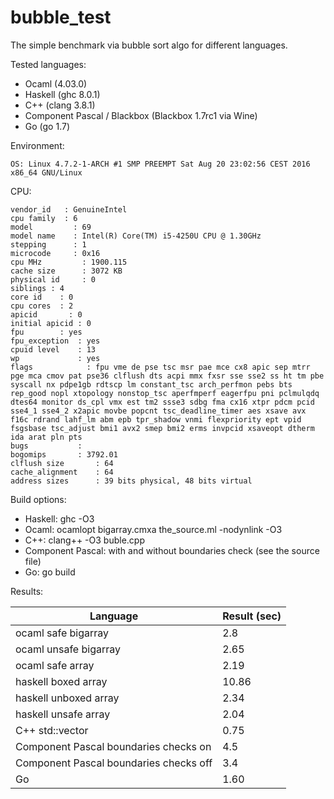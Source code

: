 # bubble_test
The simple benchmark via bubble sort algo for different languages.

Tested languages:
* Ocaml (4.03.0)
* Haskell (ghc 8.0.1)
* C++ (clang 3.8.1)
* Component Pascal / Blackbox (Blackbox 1.7rc1 via Wine)
* Go (go 1.7)

Environment:
```
OS: Linux 4.7.2-1-ARCH #1 SMP PREEMPT Sat Aug 20 23:02:56 CEST 2016 x86_64 GNU/Linux
```


CPU:
```
vendor_id	: GenuineIntel
cpu family	: 6
model		  : 69
model name	  : Intel(R) Core(TM) i5-4250U CPU @ 1.30GHz
stepping	  : 1
microcode	  : 0x16
cpu MHz		    : 1900.115
cache size	    : 3072 KB
physical id	    : 0
siblings : 4
core id	   : 0
cpu cores  : 2
apicid	     : 0
initial apicid : 0
fpu	       : yes
fpu_exception  : yes
cpuid level    : 13
wp    	       : yes
flags	       	 : fpu vme de pse tsc msr pae mce cx8 apic sep mtrr pge mca cmov pat pse36 clflush dts acpi mmx fxsr sse sse2 ss ht tm pbe syscall nx pdpe1gb rdtscp lm constant_tsc arch_perfmon pebs bts rep_good nopl xtopology nonstop_tsc aperfmperf eagerfpu pni pclmulqdq dtes64 monitor ds_cpl vmx est tm2 ssse3 sdbg fma cx16 xtpr pdcm pcid sse4_1 sse4_2 x2apic movbe popcnt tsc_deadline_timer aes xsave avx f16c rdrand lahf_lm abm epb tpr_shadow vnmi flexpriority ept vpid fsgsbase tsc_adjust bmi1 avx2 smep bmi2 erms invpcid xsaveopt dtherm ida arat pln pts
bugs		   :
bogomips	   : 3792.01
clflush size	   : 64
cache_alignment	   : 64
address sizes	   : 39 bits physical, 48 bits virtual
```

Build options:
* Haskell: ghc -O3
* Ocaml: ocamlopt bigarray.cmxa the_source.ml -nodynlink -O3
* C++: clang++ -O3 buble.cpp
* Component Pascal: with and without boundaries check (see the source file)
* Go: go build

Results:

Language | Result (sec)
-------- | ------------
ocaml safe bigarray | 2.8
ocaml unsafe bigarray | 2.65
ocaml safe array | 2.19
haskell boxed array   | 10.86
haskell unboxed array | 2.34
haskell unsafe array  | 2.04
C++ std::vector       | 0.75
Component Pascal boundaries checks on | 4.5
Component Pascal boundaries checks off | 3.4
Go | 1.60

